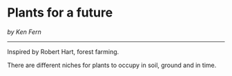 # Plants for a future
*by Ken Fern*

***

Inspired by Robert Hart, forest farming.

There are different niches for plants to occupy in soil, ground and in time.